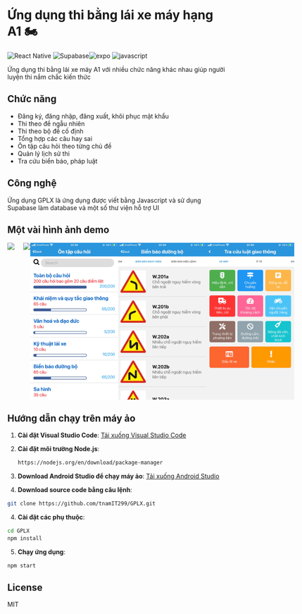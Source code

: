 # Ứng dụng thi bằng lái xe máy hạng A1 🏍️
<img src="https://www.svgrepo.com/show/452092/react.svg" alt="React Native" width="60" height="60"/> <img src="https://www.vectorlogo.zone/logos/supabase/supabase-icon.svg" alt="Supabase" width="60" height="60"/><img src="https://www.vectorlogo.zone/logos/expoio/expoio-ar21.svg" alt="expo" width="70" height="70"/> <img src="https://www.svgrepo.com/show/353925/javascript.svg" alt="javascript" width="60" height="60"/>

Ứng dụng thi bằng lái xe máy A1 với nhiều chức năng khác nhau giúp người luyện thi nắm chắc kiến thức 
## Chức năng
- Đăng ký, đăng nhập, đăng xuất, khôi phục mật khẩu 
- Thi theo đề ngẫu nhiên
- Thi theo bộ đề cố định
- Tổng hợp các câu hay sai
- Ôn tập câu hỏi theo từng chủ đề
- Quản lý lịch sử thi
- Tra cứu biển báo, pháp luật 

## Công nghệ
Ứng dụng GPLX là ứng dụng được viết bằng Javascript và sử dụng Supabase làm database và một số thư viện hỗ trợ UI

## Một vài hình ảnh demo

<div style="display: flex; justify-content: space-around;">
  <img src="image_demo/Trang chủ.png" width="200" style="margin-right: 20px;" />
  <img src="image_demo/Bài thi.png" width="200" />
   <img src="image_demo/Ôn tập câu hỏi.png" width="200" />
    <img src="image_demo/Tra cứu biển báo.png" width="200" />
     <img src="image_demo/Tra cứu luật.png" width="200" />
  
</div>

## Hướng dẫn chạy trên máy ảo
1. **Cài đặt Visual Studio Code**: [Tải xuống Visual Studio Code](https://code.visualstudio.com/)

2. **Cài đặt môi trường Node.js**: 
   ```sh
   https://nodejs.org/en/download/package-manager

3. **Download Android Studio để chạy máy ảo**: [Tải xuống Android Studio ](https://developer.android.com/studio/install?hl=vi)

3. **Download source code bằng câu lệnh**:
```sh
git clone https://github.com/tnamIT299/GPLX.git
```

4. **Cài đặt các phụ thuộc**:
```sh
cd GPLX
npm install
```

5. **Chạy ứng dụng**:
```sh
npm start
```
## License
MIT

